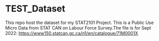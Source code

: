 # TEST_Dataset
This repo host the dataset for my STAT2101 Project. 
This is a Public Use Micro Data from STAT CAN on Labour Force Survey.The file is for Sept 2022:
https://www150.statcan.gc.ca/n1/en/catalogue/71M0001X
